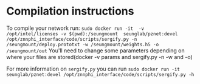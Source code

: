 # Compilation instructions
To compile your network run:
`sudo docker run -it  -v /opt/intel/licenses -v $(pwd):/seungmount  seunglab/pznet:devel /opt/znnphi_interface/code/scripts/sergify.py -n /seungmount/deploy.prototxt -w /seungmount/weights.h5 -o /seungmount/out`
You'll need to change some parameters depending on where your files are stored(docker -v params and sergify.py -n -w and -o)

For more information on `sergify.py` you can run 
`sudo docker run -it  seunglab/pznet:devel /opt/znnphi_interface/code/scripts/sergify.py -h`

